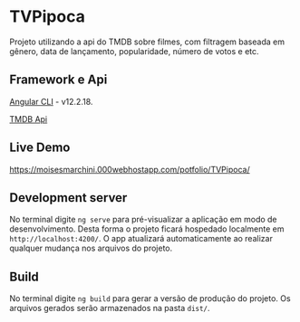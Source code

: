 # TVPipoca

Projeto utilizando a api do TMDB sobre filmes, com filtragem baseada em gênero, data de lançamento, popularidade, número de votos e etc.

## Framework e Api

[Angular CLI](https://github.com/angular/angular-cli) - v12.2.18.

[TMDB Api](https://www.themoviedb.org/documentation/api)

## Live Demo

https://moisesmarchini.000webhostapp.com/potfolio/TVPipoca/

## Development server

No terminal digite `ng serve` para pré-visualizar a aplicação em modo de desenvolvimento.
Desta forma o projeto ficará hospedado localmente em `http://localhost:4200/`.
O app atualizará automaticamente ao realizar qualquer mudança nos arquivos do projeto.

## Build

No terminal digite `ng build` para gerar a versão de produção do projeto.
Os arquivos gerados serão armazenados na pasta `dist/`.
